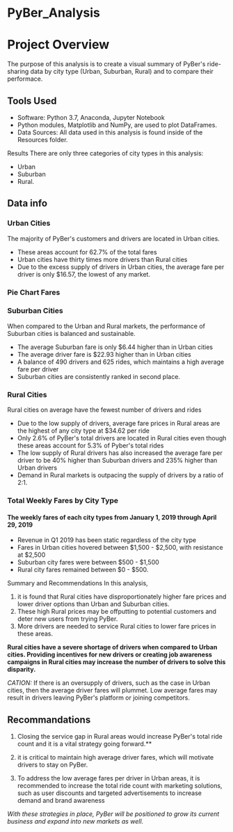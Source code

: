 # PyBer_Analysis

# Project Overview
The purpose of this analysis is to create a visual summary of PyBer's ride-sharing data by city type (Urban, Suburban, Rural) and to compare their performace.

## Tools Used 
* Software: Python 3.7, Anaconda, Jupyter Notebook
* Python modules, Matplotlib and NumPy, are used to plot DataFrames.
* Data Sources: All data used in this analysis is found inside of the Resources folder.


Results
There are only three categories of city types in this analysis: 
* Urban
* Suburban
* Rural.

## Data info

### Urban Cities

The majority of PyBer's customers and drivers are located in Urban cities. 
* These areas account for 62.7% of the total fares
* Urban cities have thirty times more drivers than Rural cities
* Due to the excess supply of drivers in Urban cities, the average fare per driver is only $16.57, the lowest of any market. 

### Pie Chart Fares

### Suburban Cities

When compared to the Urban and Rural markets, the performance of Suburban cities is balanced and sustainable. 
* The average Suburban fare is only $6.44 higher than in Urban cities
* The average driver fare is $22.93 higher than in Urban cities 
* A balance of 490 drivers and 625 rides, which maintains a high average fare per driver
* Suburban cities are consistently ranked in second place.

### Rural Cities
Rural cities on average have the fewest number of drivers and rides
* Due to the low supply of drivers, average fare prices in Rural areas are the highest of any city type at $34.62 per ride
* Only 2.6% of PyBer's total drivers are located in Rural cities even though these areas account for 5.3% of Pyber's total rides 
* The low supply of Rural drivers has also increased the average fare per driver to be 40% higher than Suburban drivers and 235% higher than Urban drivers
* Demand in Rural markets is outpacing the supply of drivers by a ratio of 2:1.

### Total Weekly Fares by City Type 
#### The weekly fares of each city types from January 1, 2019 through April 29, 2019
* Revenue in Q1 2019 has been static regardless of the city type 
* Fares in Urban cities hovered between $1,500 - $2,500, with resistance at $2,500
* Suburban city fares were between $500 - $1,500 
* Rural city fares remained between $0 - $500.

Summary and Recommendations
In this analysis, 

1. it is found that Rural cities have disproportionately higher fare prices and lower driver options than Urban and Suburban cities. 
2. These high Rural prices may be offputting to potential customers and deter new users from trying PyBer. 
3. More drivers are needed to service Rural cities to lower fare prices in these areas.

**Rural cities have a severe shortage of drivers when compared to Urban cities. Providing incentives for new drivers or creating job awareness campaigns in Rural cities may increase the number of drivers to solve this disparity.**


*CATION:* If there is an oversupply of drivers, such as the case in Urban cities, then the average driver fares will plummet. Low average fares may result in drivers leaving PyBer's platform or joining competitors. 

## Recommandations
1. Closing the service gap in Rural areas would increase PyBer's total ride count and it is a vital strategy going forward.**

2. it is critical to maintain high average driver fares, which will motivate drivers to stay on PyBer. 
3. To address the low average fares per driver in Urban areas, it is recommended to increase the total ride count with marketing solutions, such as user discounts and targeted advertisements to increase demand and brand awareness 

*With these strategies in place, PyBer will be positioned to grow its current business and expand into new markets as well.*
